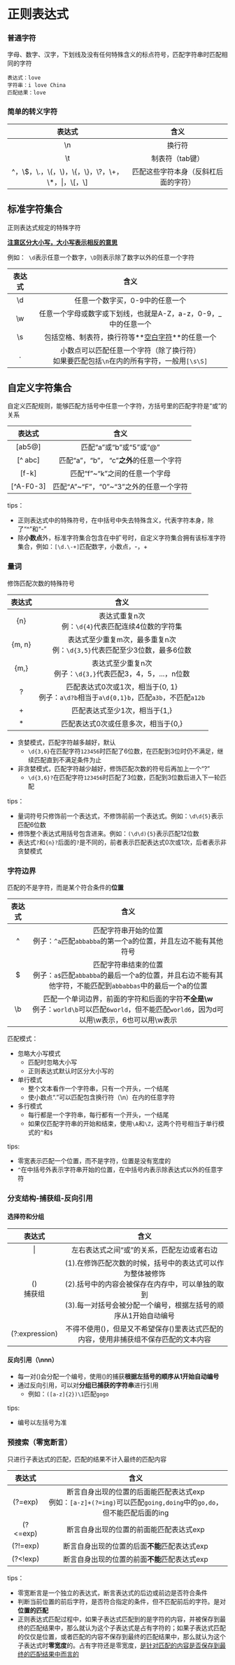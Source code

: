# 正则表达式

### 普通字符

字母、数字、汉字，下划线及没有任何特殊含义的标点符号，匹配字符串时匹配相同的字符

```
表达式：love
字符串：i love China
匹配结果：love
```

### 简单的转义字符

|                            表达式                            |                 含义                 |
| :----------------------------------------------------------: | :----------------------------------: |
|                              \n                              |                换行符                |
|                              \t                              |           制表符（tab键）            |
| \^，\\$，\\.，\\(，\\)，\\{，\\}，\\?，\\+，\\*，\\|，\\[，\\] | 匹配这些字符本身（反斜杠后面的字符） |

## 标准字符集合

正则表达式规定的特殊字符

**<u>注意区分大小写，大小写表示相反的意思</u>**

例如：``` \d```表示任意一个数字，```\D```则表示除了数字以外的任意一个字符

| 表达式 |                             含义                             |
| :----: | :----------------------------------------------------------: |
|   \d   |               任意一个数字买，0-9中的任意一个                |
|   \w   | 任意一个字母或数字或下划线，也就是A-Z，a-z，0-9，_ 中的任意一个 |
|   \s   |   包括空格、制表符，换行符等**<u>空白字符</u>**的任意一个    |
|   .    | 小数点可以匹配任意一个字符（除了换行符）<br/>如果要匹配包括`\n`在内的所有字符，一般用`[\s\S]` |

## 自定义字符集合

自定义匹配规则，能够匹配方括号中任意一个字符，方括号里的匹配字符是“或”的关系

|  表达式   |                   含义                   |
| :-------: | :--------------------------------------: |
|  [ab5@]   |          匹配“a”或“b”或“5”或“@”          |
|  [^ abc]  | 匹配“a”，“b”， “c”**之外**的任意一个字符 |
|   [f-k]   |      匹配“f”~“k”之间的任意一个字母       |
| [^A-F0-3] |  匹配“A”~“F”，“0”~“3”之外的任意一个字符  |

tips：

- 正则表达式中的特殊符号，在中括号中失去特殊含义，代表字符本身，除了“^”和“-”
- 除**小数点**外，标准字符集合包含在中扩号时，自定义字符集合拥有该标准字符集合，例如：`[\d.\-+]`匹配数字，小数点，-，+

### 量词

修饰匹配次数的特殊符号

| 表达式 |                             含义                             |
| :----: | :----------------------------------------------------------: |
|  {n}   |    表达式重复n次<br/>例：`\d{4}`代表匹配连续4位数的字符集    |
| {m, n} | 表达式至少重复m次，最多重复n次<br/>例：`\d{3,5}`代表匹配至少3位数，最多6位数 |
|  {m,}  | 表达式至少重复n次<br/>例子：`\d{3,}`代表匹配3，4，5，...，n位数 |
|   ?    | 匹配表达式0次或1次，相当于{0, 1}<br/>例子：`a\d?b`相当于`a\d{0,1}b`，匹配`a3b`，不匹配`a12b` |
|   +    |                匹配表达式至少1次，相当于{1,}                 |
|   *    |             匹配表达式0次或任意多次，相当于{0,}              |

- 贪婪模式，匹配字符越多越好，默认
  - `\d{3,6}`在匹配字符`123456`时匹配了6位数，在匹配到3位时仍不满足，继续匹配直到不满足条件为止
- 非贪婪模式，匹配字符越少越好，修饰匹配次数的符号后再加上一个“?”
  - `\d{3,6}?`在匹配字符`123456`时匹配了3位数，匹配到3位数后进入下一轮匹配

tips：

- 量词符号只修饰前一个表达式，不修饰前前一个表达式。例如：`\d\d{5}`表示匹配6位数
- 修饰整个表达式用括号包含进来。例如：`(\d\d){5}`表示匹配12位数
- 表达式`?`和`{n}?`后面的`?`是不同的，前者表示匹配表达式0次或1次，后者表示非贪婪模式

### 字符边界

匹配的不是字符，而是某个符合条件的**位置**

| 表达式 |                             含义                             |
| :----: | :----------------------------------------------------------: |
|   ^    | 匹配字符串开始的位置<br/>例子：`^a`匹配`abbabba`的第一个a的位置，并且左边不能有其他符号 |
|   $    | 匹配字符串结束的位置<br/>例子：`a$`匹配`abbabba`的最后一个a的位置，并且右边不能有其他字符，不能匹配到`abbabbas`中的最后一个a的位置 |
|   \b   | 匹配一个单词边界，前面的字符和后面的字符**不全是\w**<br/>例子：`world\b`可以匹配`6world`，但不能匹配`world6`，因为d可以用\w表示，6也可以用\w表示 |

匹配模式：

- 忽略大小写模式
  - 匹配时忽略大小写
  - 正则表达式默认时区分大小写的
- 单行模式
  - 整个文本看作一个字符串，只有一个开头，一个结尾
  - 使小数点“.”可以匹配包含换行符（\n）在内的任意字符
- 多行模式
  - 每行都是一个字符串，每行都有一个开头，一个结尾
  - 如果仅匹配字符串的开始和结束，使用`\A`和`\Z`，这两个符号相当于单行模式的`^`和`$`

tips:

- 零宽表示匹配一个位置，而不是字符，位置是没有宽度的
- `^`在中括号外表示字符串开始的位置，在中括号内表示除表达式以外的任意字符

### 分支结构-捕获组-反向引用

#### 选择符和分组

|     表达式     |                             含义                             |
| :------------: | :----------------------------------------------------------: |
|       \|       |          左右表达式之间“或”的关系，匹配左边或者右边          |
| ()<br />捕获组 | (1).在修饰匹配次数的时候，括号中的表达式可以作为整体被修饰<br />(2).括号中的内容会被保存在内存中，可以单独的取到<br />(3).每一对括号会被分配一个编号，根据左括号的顺序从1开始自动编号 |
| (?:expression) | 不得不使用()，但是又不希望保存()里表达式匹配的内容，使用非捕获组不保存匹配的文本内容 |

#### 反向引用（\nnn）

- 每一对()会分配一个编号，使用()的捕获**根据左括号的顺序从1开始自动编号**
- 通过反向引用，可以对**分组已捕获的字符串**进行引用
  - 例如：`([a-z]{2})\1`匹配`gogo`

tips:

- 编号以左括号为准

### 预搜索（零宽断言）

只进行子表达式的匹配，匹配的结果不计入最终的匹配内容

|  表达式  |                             含义                             |
| :------: | :----------------------------------------------------------: |
| (?=exp)  | 断言自身出现的位置的后面能匹配表达式exp<br />例如：`[a-z]+(?=ing)`可以匹配`going,doing`中的`go,do`，但不能匹配后面的ing |
| (?<=exp) |           断言自身出现的位置的前面能匹配表达式exp            |
| (?!=exp) |        断言自身出现的位置的后面**不能**匹配表达式exp         |
| (?<!exp) |        断言自身出现的位置的前面**不能**匹配表达式exp         |

tips：

- 零宽断言是一个独立的表达式，断言表达式的后边或前边是否符合条件
- 判断当前位置的前后字符，是否符合指定的条件，但不匹配前后的字符。是对**位置的匹配**
- 正则表达式匹配过程中，如果子表达式匹配到的是字符的内容，并被保存到最终的匹配结果中，那么就认为这个子表达式是占有字符的；如果子表达式匹配的仅仅是位置，或者匹配的内容不保存到最终的匹配结果中，那么就认为这个子表达式时**零宽度**的。占有字符还是零宽度，<u>是针对匹配的内容是否保存到最终的匹配结果中而言的</u>